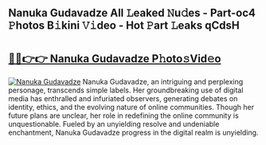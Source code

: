 ## Nanuka Gudavadze All 𝙻eaked 𝙽u𝚍es - Part-oc4 𝙿hotos B𝚒kini 𝚅𝚒deo - Hot 𝙿art 𝙻eaks qCdsH

# <h2><a href="http://ld2zj4r.urlbe.top/?page=Nanuka+Gudavadze">🔗🔗👉👉 Nanuka Gudavadze P𝚑oto𝚜Vid𝚎o</a></h2>

[![Nanuka Gudavadze](https://i.imgur.com/eBuTRDB.gif)](http://ld2zj4r.urlbe.top/?page=Nanuka+Gudavadze)
Nanuka Gudavadze, an intriguing and perplexing personage, transcends simple labels. Her groundbreaking use of digital media has enthralled and infuriated observers, generating debates on identity, ethics, and the evolving nature of online communities. Though her future plans are unclear, her role in redefining the online community is unquestionable. Fueled by an unyielding resolve and undeniable enchantment, Nanuka Gudavadze progress in the digital realm is unyielding.
